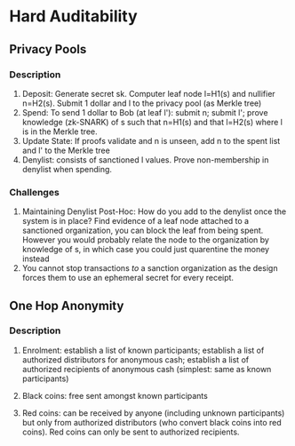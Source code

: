 # Hard Auditability

## Privacy Pools

### Description

1) Deposit: Generate secret sk. Computer leaf node l=H1(s) and nullifier n=H2(s). Submit 1 dollar and l to the privacy pool (as Merkle tree)
2) Spend: To send 1 dollar to Bob (at leaf l'): submit n; submit l'; prove knowledge (zk-SNARK) of s such that n=H1(s) and that l=H2(s) where l is in the Merkle tree.
3) Update State: If proofs validate and n is unseen, add n to the spent list and l' to the Merkle tree
4) Denylist: consists of sanctioned l values. Prove non-membership in denylist when spending.

### Challenges

1. Maintaining Denylist Post-Hoc: How do you add to the denylist once the system is in place? Find evidence of a leaf node attached to a sanctioned organization, you can block the leaf from being spent. However you would probably relate the node to the organization by knowledge of s, in which case you could just quarentine the money instead
2. You cannot stop transactions *to* a sanction organization as the design forces them to use an ephemeral secret for every receipt.

## One Hop Anonymity

### Description

1) Enrolment: establish a list of known participants; establish a list of authorized distributors for anonymous cash; establish a list of authorized recipients of anonymous cash (simplest: same as known participants)

2) Black coins: free sent amongst known participants

3) Red coins: can be received by anyone (including unknown participants) but only from authorized distributors (who convert black coins into red coins). Red coins can only be sent to authorized recipients.

   
